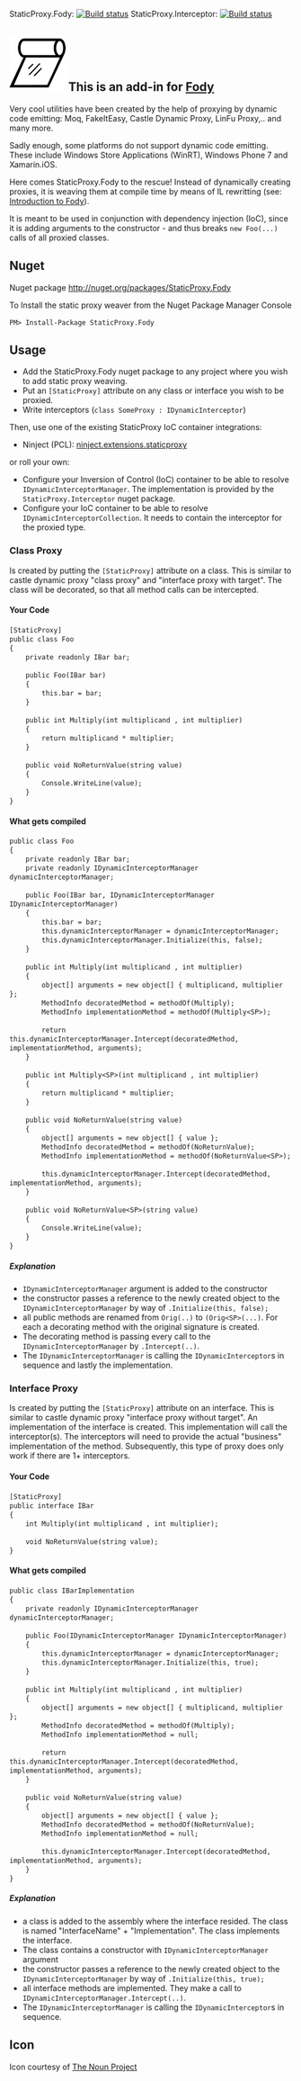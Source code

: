 StaticProxy.Fody: [![Build status](https://ci.appveyor.com/api/projects/status/j6tubf9q9deyngu4)](https://ci.appveyor.com/project/BrunoJuchli/staticproxy-fody)
StaticProxy.Interceptor: [![Build status](https://ci.appveyor.com/api/projects/status/bpji3ka4pmwd54wm)](https://ci.appveyor.com/project/BrunoJuchli/staticproxy-fody-951)

## ![Icon](https://raw.githubusercontent.com/BrunoJuchli/StaticProxy.Fody/master/Icons/package_icon.png) This is an add-in for [Fody](https://github.com/Fody/Fody/) 


Very cool utilities have been created by the help of proxying by dynamic code emitting:
Moq, FakeItEasy, Castle Dynamic Proxy, LinFu Proxy,.. and many more.

Sadly enough, some platforms do not support dynamic code emitting. These include Windows Store Applications (WinRT), Windows Phone 7 and Xamarin.iOS.

Here comes StaticProxy.Fody to the rescue!
Instead of dynamically creating proxies, it is weaving them at compile time by means of IL rewritting
(see: [Introduction to Fody](http://github.com/Fody/Fody/wiki/SampleUsage)).

It is meant to be used in conjunction with dependency injection (IoC), since it is adding arguments to the constructor - and thus breaks `new Foo(...)` calls of all proxied classes.


## Nuget

Nuget package http://nuget.org/packages/StaticProxy.Fody 

To Install the static proxy weaver from the Nuget Package Manager Console 
    
    PM> Install-Package StaticProxy.Fody
    
    
## Usage
 - Add the StaticProxy.Fody nuget package to any project where you wish to add static proxy weaving.
 - Put an `[StaticProxy]` attribute on any class or interface you wish to be proxied.
 - Write interceptors (`class SomeProxy : IDynamicInterceptor`)
 

Then, use one of the existing StaticProxy IoC container integrations:
  - Ninject (PCL): [ninject.extensions.staticproxy](https://github.com/BrunoJuchli/ninject.extensions.staticproxy)
 
or roll your own:
  - Configure your Inversion of Control (IoC) container to be able to resolve `IDynamicInterceptorManager`. The implementation is provided by the `StaticProxy.Interceptor` nuget package.
  - Configure your IoC container to be able to resolve `IDynamicInterceptorCollection`. It needs to contain the interceptor for the proxied type.
 
### Class Proxy
Is created by putting the `[StaticProxy]` attribute on a class.
This is similar to castle dynamic proxy "class proxy" and "interface proxy with target".
The class will be decorated, so that all method calls can be intercepted.

#### Your Code

    [StaticProxy]
    public class Foo
    {
        private readonly IBar bar;
    
        public Foo(IBar bar)
        {
            this.bar = bar;
        }
    
        public int Multiply(int multiplicand , int multiplier)
        {
            return multiplicand * multiplier;
        }
        
        public void NoReturnValue(string value)
        {
            Console.WriteLine(value);
        }
    }

#### What gets compiled
	
    public class Foo
    {
        private readonly IBar bar;
        private readonly IDynamicInterceptorManager dynamicInterceptorManager;
    
        public Foo(IBar bar, IDynamicInterceptorManager IDynamicInterceptorManager)
        {
            this.bar = bar;
            this.dynamicInterceptorManager = dynamicInterceptorManager;
            this.dynamicInterceptorManager.Initialize(this, false);
        }
    
        public int Multiply(int multiplicand , int multiplier)
        {
            object[] arguments = new object[] { multiplicand, multiplier };
            MethodInfo decoratedMethod = methodOf(Multiply);
            MethodInfo implementationMethod = methodOf(Multiply<SP>);
        
            return this.dynamicInterceptorManager.Intercept(decoratedMethod, implementationMethod, arguments);
        }
    
        public int Multiply<SP>(int multiplicand , int multiplier)
        {
            return multiplicand * multiplier;
        }
        
        public void NoReturnValue(string value)
        {
            object[] arguments = new object[] { value };
            MethodInfo decoratedMethod = methodOf(NoReturnValue);
            MethodInfo implementationMethod = methodOf(NoReturnValue<SP>);
        
            this.dynamicInterceptorManager.Intercept(decoratedMethod, implementationMethod, arguments);
        }
        
        public void NoReturnValue<SP>(string value)
        {
            Console.WriteLine(value);
        }
    }
    
##### Explanation

 - `IDynamicInterceptorManager` argument is added to the constructor
 - the constructor passes a reference to the newly created object to the `IDynamicInterceptorManager` by way of `.Initialize(this, false);`
 - all public methods are renamed from `Orig(..)` to `(Orig<SP>(...)`. For each a decorating method with the original signature is created.
 - The decorating method is passing every call to the `IDynamicInterceptorManager` by `.Intercept(..)`.
 - The `IDynamicInterceptorManager` is calling the `IDynamicInterceptor`s in sequence and lastly the implementation.

### Interface Proxy
Is created by putting the `[StaticProxy]` attribute on an interface.
This is similar to castle dynamic proxy "interface proxy without target".
An implementation of the interface is created. This implementation will call the interceptor(s). The interceptors will need to provide the actual "business" implementation of the method. Subsequently, this type of proxy does only work if there are 1+ interceptors.

#### Your Code

    [StaticProxy]
    public interface IBar
    {
        int Multiply(int multiplicand , int multiplier);
        
        void NoReturnValue(string value);
    }

#### What gets compiled
	
    public class IBarImplementation
    {
        private readonly IDynamicInterceptorManager dynamicInterceptorManager;
    
        public Foo(IDynamicInterceptorManager IDynamicInterceptorManager)
        {
            this.dynamicInterceptorManager = dynamicInterceptorManager;
            this.dynamicInterceptorManager.Initialize(this, true);
        }
    
        public int Multiply(int multiplicand , int multiplier)
        {
            object[] arguments = new object[] { multiplicand, multiplier };
            MethodInfo decoratedMethod = methodOf(Multiply);
            MethodInfo implementationMethod = null;
        
            return this.dynamicInterceptorManager.Intercept(decoratedMethod, implementationMethod, arguments);
        }
        
        public void NoReturnValue(string value)
        {
            object[] arguments = new object[] { value };
            MethodInfo decoratedMethod = methodOf(NoReturnValue);
            MethodInfo implementationMethod = null;
        
            this.dynamicInterceptorManager.Intercept(decoratedMethod, implementationMethod, arguments);
        }
    }
    
##### Explanation

 - a class is added to the assembly where the interface resided. The class is named "InterfaceName" + "Implementation". The class implements the interface.
 - The class contains a constructor with `IDynamicInterceptorManager` argument
 - the constructor passes a reference to the newly created object to the `IDynamicInterceptorManager` by way of `.Initialize(this, true);`
 - all interface methods are implemented. They make a call to `IDynamicInterceptorManager.Intercept(..)`.
 - The `IDynamicInterceptorManager` is calling the `IDynamicInterceptor`s in sequence.


## Icon

Icon courtesy of [The Noun Project](http://thenounproject.com)
